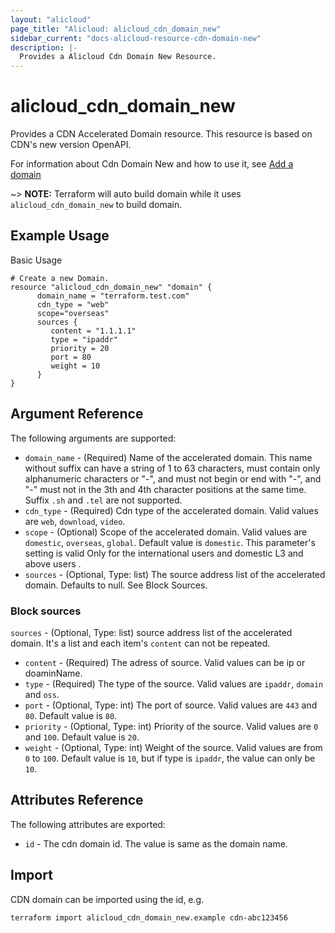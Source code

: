 ```yaml
---
layout: "alicloud"
page_title: "Alicloud: alicloud_cdn_domain_new"
sidebar_current: "docs-alicloud-resource-cdn-domain-new"
description: |-
  Provides a Alicloud Cdn Domain New Resource.
---
```


# alicloud_cdn_domain_new

Provides a CDN Accelerated Domain resource. This resource is based on CDN's new version OpenAPI.

For information about Cdn Domain New and how to use it, see [Add a domain](https://www.alibabacloud.com/help/doc-detail/91176.html)

~> **NOTE:** Terraform will auto build domain while it uses `alicloud_cdn_domain_new` to build domain.

## Example Usage

Basic Usage

```
# Create a new Domain.
resource "alicloud_cdn_domain_new" "domain" {
	  domain_name = "terraform.test.com"
	  cdn_type = "web"
	  scope="overseas"
	  sources {
         content = "1.1.1.1"
         type = "ipaddr"
         priority = 20
         port = 80
         weight = 10
      }
}

```
## Argument Reference

The following arguments are supported:

* `domain_name` - (Required) Name of the accelerated domain. This name without suffix can have a string of 1 to 63 characters, must contain only alphanumeric characters or "-", and must not begin or end with "-", and "-" must not in the 3th and 4th character positions at the same time. Suffix `.sh` and `.tel` are not supported.
* `cdn_type` - (Required) Cdn type of the accelerated domain. Valid values are `web`, `download`, `video`.
* `scope` - (Optional) Scope of the accelerated domain. Valid values are `domestic`, `overseas`, `global`. Default value is `domestic`. This parameter's setting is valid Only for the international users and domestic L3 and above users .
* `sources` - (Optional, Type: list) The source address list of the accelerated domain. Defaults to null. See Block Sources.

### Block sources

`sources` - (Optional, Type: list)  source address list of the accelerated domain. It's a list and each item's `content` can not be repeated.
* `content` - (Required) The adress of source. Valid values can be ip or doaminName.
* `type` - (Required) The type of the source. Valid values are `ipaddr`, `domain` and `oss`.
* `port` - (Optional, Type: int) The port of source. Valid values are `443` and `80`. Default value is `80`.
* `priority` - (Optional, Type: int) Priority of the source. Valid values are `0` and `100`. Default value is `20`.
* `weight` - (Optional, Type: int) Weight of the source. Valid values are from `0` to `100`. Default value is `10`, but if type is `ipaddr`, the value can only be `10`. 

## Attributes Reference

The following attributes are exported:

* `id` - The cdn domain id. The value is same as the domain name.

## Import

CDN domain can be imported using the id, e.g.

```
terraform import alicloud_cdn_domain_new.example cdn-abc123456
```
